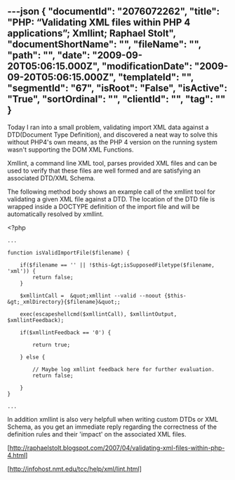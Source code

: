 ---json
{
  "documentId": "2076072262",
  "title": "PHP: “Validating XML files within PHP 4 applications”; Xmllint; Raphael Stolt",
  "documentShortName": "",
  "fileName": "",
  "path": "",
  "date": "2009-09-20T05:06:15.000Z",
  "modificationDate": "2009-09-20T05:06:15.000Z",
  "templateId": "",
  "segmentId": "67",
  "isRoot": "False",
  "isActive": "True",
  "sortOrdinal": "",
  "clientId": "",
  "tag": ""
}
---

Today I ran into a small problem, validating import XML data against a DTD(Document Type Definition), and discovered a neat way to solve this without PHP4's own means, as the PHP 4 version on the running system wasn't supporting the DOM XML Functions.

Xmllint, a command line XML tool, parses provided XML files and can be used to verify that these files are well formed and are satisfying an associated DTD/XML Schema.

The following method body shows an example call of the xmllint tool for validating a given XML file against a DTD. The location of the DTD file is wrapped inside a DOCTYPE definition of the import file and will be automatically resolved by xmllint.

&lt;?php

    ...

    function isValidImportFile($filename) {

        if($filename == '' || !$this-&gt;isSupposedFiletype($filename, 'xml')) {
            return false;
        }

        $xmllintCall =  &quot;xmllint --valid --noout {$this-&gt;_xmlDirectory}{$filename}&quot;;

        exec(escapeshellcmd($xmllintCall), $xmllintOutput, $xmllintFeedback);

        if($xmllintFeedback == '0') {
            
            return true;
            
        } else {
        
            // Maybe log xmllint feedback here for further evaluation.    
            return false;
            
        }
    }

    ...

In addition xmllint is also very helpfull when writing custom DTDs or XML Schema, as you get an immediate reply regarding the correctness of the definition rules and their 'impact' on the associated XML files.

[http://raphaelstolt.blogspot.com/2007/04/validating-xml-files-within-php-4.html]

[http://infohost.nmt.edu/tcc/help/xml/lint.html]
